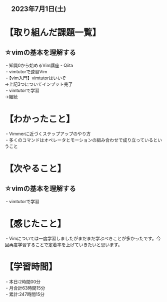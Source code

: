 ## 　2023年7月1日(土)
# 【取り組んだ課題一覧】
## ☆vimの基本を理解する
・知識0から始めるVim講座 - Qiita<br>
・vimtutorで速習Vim<br>
・【vim入門】vimtutorはいいぞ<br>
→上記3つについてインプット完了<br>
・vimtutorで学習<br>
→継続<br>
# 【わかったこと】
・Vimmerに近づくステップアップのやり方<br>
・多くのコマンドはオペレータとモーションの組み合わせで成り立っているということ<br>
# 【次やること】
## ☆vimの基本を理解する
・vimtutorで学習<br>
# 【感じたこと】
・Vimについては一度学習しましたがまだまだ学ぶべきことが多かったです。今回再度学習することで定着率を上げていきたいと思います。<br>
# 【学習時間】
・本日:2時間00分<br>
・月合計63時間15分<br>
・累計:247時間15分

